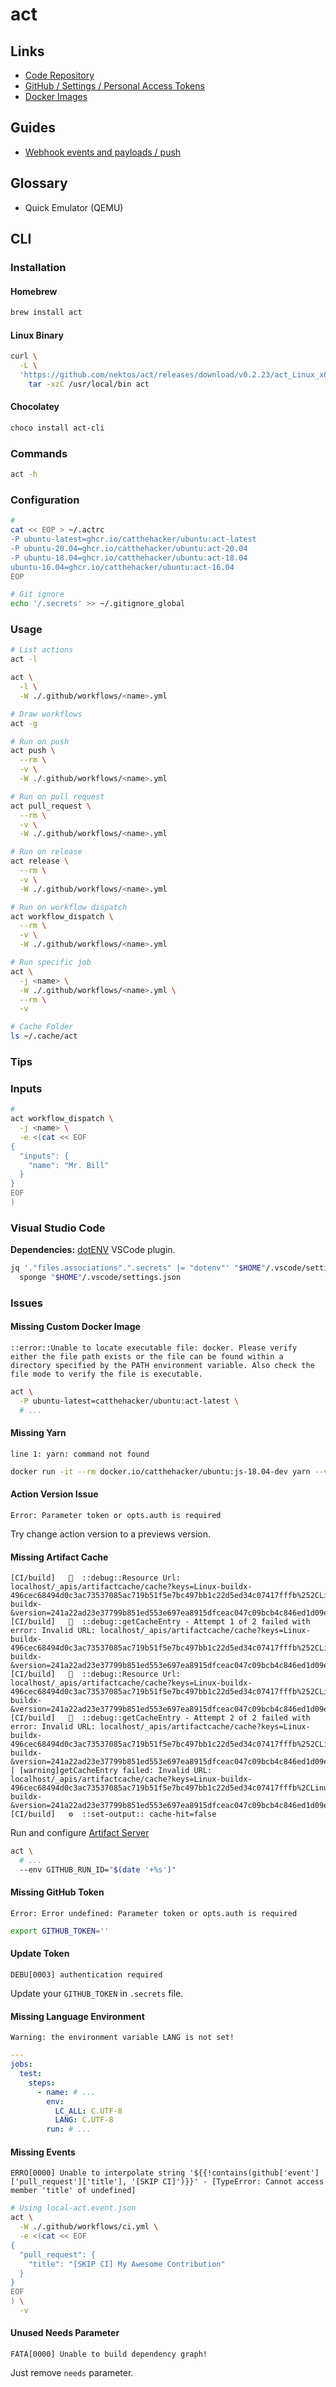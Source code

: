 # act

## Links

- [Code Repository](https://github.com/nektos/act)
- [GitHub / Settings / Personal Access Tokens](https://github.com/settings/tokens)
- [Docker Images](https://github.com/catthehacker/docker_images)

## Guides

- [Webhook events and payloads / push](https://docs.github.com/en/developers/webhooks-and-events/webhooks/webhook-events-and-payloads#push)

## Glossary

- Quick Emulator (QEMU)

## CLI

### Installation

#### Homebrew

```sh
brew install act
```

#### Linux Binary

```sh
curl \
  -L \
  'https://github.com/nektos/act/releases/download/v0.2.23/act_Linux_x86_64.tar.gz' | \
    tar -xzC /usr/local/bin act
```

#### Chocolatey

```sh
choco install act-cli
```

### Commands

```sh
act -h
```

### Configuration

```sh
#
cat << EOP > ~/.actrc
-P ubuntu-latest=ghcr.io/catthehacker/ubuntu:act-latest
-P ubuntu-20.04=ghcr.io/catthehacker/ubuntu:act-20.04
-P ubuntu-18.04=ghcr.io/catthehacker/ubuntu:act-18.04
ubuntu-16.04=ghcr.io/catthehacker/ubuntu:act-16.04
EOP

# Git ignore
echo '/.secrets' >> ~/.gitignore_global
```

### Usage

```sh
# List actions
act -l

act \
  -l \
  -W ./.github/workflows/<name>.yml

# Draw workflows
act -g

# Run on push
act push \
  --rm \
  -v \
  -W ./.github/workflows/<name>.yml

# Run on pull request
act pull_request \
  --rm \
  -v \
  -W ./.github/workflows/<name>.yml

# Run on release
act release \
  --rm \
  -v \
  -W ./.github/workflows/<name>.yml

# Run on workflow dispatch
act workflow_dispatch \
  --rm \
  -v \
  -W ./.github/workflows/<name>.yml

# Run specific job
act \
  -j <name> \
  -W ./.github/workflows/<name>.yml \
  --rm \
  -v

# Cache Folder
ls ~/.cache/act
```

### Tips

### Inputs

```sh
#
act workflow_dispatch \
  -j <name> \
  -e <(cat << EOF
{
  "inputs": {
    "name": "Mr. Bill"
  }
}
EOF
)
```

### Visual Studio Code

**Dependencies:** [dotENV](/dotenv.md#visual-studio-code) VSCode plugin.

```sh
jq '."files.associations".".secrets" |= "dotenv"' "$HOME"/.vscode/settings.json | \
  sponge "$HOME"/.vscode/settings.json
```

### Issues

#### Missing Custom Docker Image

```log
::error::Unable to locate executable file: docker. Please verify either the file path exists or the file can be found within a directory specified by the PATH environment variable. Also check the file mode to verify the file is executable.
```

```sh
act \
  -P ubuntu-latest=catthehacker/ubuntu:act-latest \
  # ...
```

#### Missing Yarn

```log
line 1: yarn: command not found
```

```sh
docker run -it --rm docker.io/catthehacker/ubuntu:js-18.04-dev yarn --version
```

#### Action Version Issue

```log
Error: Parameter token or opts.auth is required
```

Try change action version to a previews version.

#### Missing Artifact Cache

```log
[CI/build]   💬  ::debug::Resource Url: localhost/_apis/artifactcache/cache?keys=Linux-buildx-496cec68494d0c3ac73537085ac719b51f5e7bc497bb1c22d5ed34c07417fffb%252CLinux-buildx-&version=241a22ad23e37799b851ed553e697ea8915dfceac047c09bcb4c846ed1d09e11
[CI/build]   💬  ::debug::getCacheEntry - Attempt 1 of 2 failed with error: Invalid URL: localhost/_apis/artifactcache/cache?keys=Linux-buildx-496cec68494d0c3ac73537085ac719b51f5e7bc497bb1c22d5ed34c07417fffb%252CLinux-buildx-&version=241a22ad23e37799b851ed553e697ea8915dfceac047c09bcb4c846ed1d09e11
[CI/build]   💬  ::debug::Resource Url: localhost/_apis/artifactcache/cache?keys=Linux-buildx-496cec68494d0c3ac73537085ac719b51f5e7bc497bb1c22d5ed34c07417fffb%252CLinux-buildx-&version=241a22ad23e37799b851ed553e697ea8915dfceac047c09bcb4c846ed1d09e11
[CI/build]   💬  ::debug::getCacheEntry - Attempt 2 of 2 failed with error: Invalid URL: localhost/_apis/artifactcache/cache?keys=Linux-buildx-496cec68494d0c3ac73537085ac719b51f5e7bc497bb1c22d5ed34c07417fffb%252CLinux-buildx-&version=241a22ad23e37799b851ed553e697ea8915dfceac047c09bcb4c846ed1d09e11
| [warning]getCacheEntry failed: Invalid URL: localhost/_apis/artifactcache/cache?keys=Linux-buildx-496cec68494d0c3ac73537085ac719b51f5e7bc497bb1c22d5ed34c07417fffb%2CLinux-buildx-&version=241a22ad23e37799b851ed553e697ea8915dfceac047c09bcb4c846ed1d09e11
[CI/build]   ⚙  ::set-output:: cache-hit=false
```

Run and configure [Artifact Server](/artifact-server.md)

```sh
act \
  # ...
  --env GITHUB_RUN_ID="$(date '+%s')"
```

#### Missing GitHub Token

```log
Error: Error undefined: Parameter token or opts.auth is required
```

```sh
export GITHUB_TOKEN=''
```

#### Update Token

```log
DEBU[0003] authentication required
```

Update your `GITHUB_TOKEN` in `.secrets` file.

#### Missing Language Environment

```log
Warning: the environment variable LANG is not set!
```

```yml
---
jobs:
  test:
    steps:
      - name: # ...
        env:
          LC_ALL: C.UTF-8
          LANG: C.UTF-8
        run: # ...
```

#### Missing Events

```log
ERRO[0000] Unable to interpolate string '${{!contains(github['event']['pull_request']['title'], '[SKIP CI]')}}' - [TypeError: Cannot access member 'title' of undefined]
```

```sh
# Using local-act.event.json
act \
  -W ./.github/workflows/ci.yml \
  -e <(cat << EOF
{
  "pull_request": {
    "title": "[SKIP CI] My Awesome Contribution"
  }
}
EOF
) \
  -v
```

<!-- ####

```log
WARNING: Running pip as the 'root' user can result in broken permissions and conflicting behaviour with the system package manager. It is recommended to use a virtual environment instead: https://pip.pypa.io/warnings/venv
```

TODO -->

#### Unused Needs Parameter

```log
FATA[0000] Unable to build dependency graph!
```

Just remove `needs` parameter.

<!-- ####

```log
Error: unable to find api field in struct HorizontalPodAutoscalerSpec for the json field "behavior"
```

TODO -->
